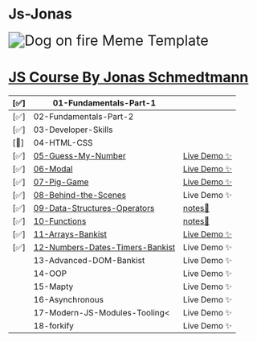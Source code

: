 # Js-Jonas

<img src="https://imgs.search.brave.com/gHceK8cO7yDDT12upF8M6J6SJfhSdpeIXWWCR2xM6Hc/rs:fit:860:0:0/g:ce/aHR0cHM6Ly9pLmlt/Z2ZsaXAuY29tLzQv/MWNnN3pjLmpwZw" alt="Dog on fire Meme Template" style="zoom:200%;" />

# [JS Course By Jonas Schmedtmann](https://www.udemy.com/course/the-complete-javascript-course/)

| [✅]   | 01-Fundamentals-Part-1                                                                                             |                                                                                               |
| ------ | ------------------------------------------------------------------------------------------------------------------ | --------------------------------------------------------------------------------------------- |
| [✅]   | 02-Fundamentals-Part-2                                                                                             |                                                                                               |
| [✅]   | 03-Developer-Skills                                                                                                |                                                                                               |
| [🛑]   | 04-HTML-CSS                                                                                                        |                                                                                               |
| [✅]   | [05-Guess-My-Number](https://github.com/ahmad-kashkoush/Js-Jonas/tree/main/05-Guess-My-Number)                     | [Live Demo ✨](https://ahmad-kashkoush.github.io/Js-Jonas/05-Guess-My-Number/)                |
| [✅]   | [06-Modal](https://github.com/ahmad-kashkoush/Js-Jonas/tree/main/06-Modal)                                         | [Live Demo ✨](https://ahmad-kashkoush.github.io/Js-Jonas/06-Modal/)                          |
| [✅]   | [07-Pig-Game](https://github.com/ahmad-kashkoush/Js-Jonas/tree/main/07-Pig-Game)                                   | [Live Demo ✨](https://ahmad-kashkoush.github.io/Js-Jonas/07-Pig-Game/)                       |
| [✅]   | [08-Behind-the-Scenes](https://github.com/ahmad-kashkoush/Js-Jonas/tree/main/08-Behind-the-Scenes)                 | Live Demo ✨                                                                                  |
| [✅]   | [09-Data-Structures-Operators](https://github.com/ahmad-kashkoush/Js-Jonas/tree/main/09-Data-Structures-Operators) | [notes📔](https://github.com/ahmad-kashkoush/Js-Jonas/tree/main/09-Data-Structures-Operators) |
| [✅]   | [10-Functions](https://github.com/ahmad-kashkoush/Js-Jonas/tree/main/10-Functions)                                 | [notes📕](https://github.com/ahmad-kashkoush/Js-Jonas/tree/main/10-Functions)                 |
|  [✅]      | [11-Arrays-Bankist ](https://github.com/ahmad-kashkoush/Js-Jonas/tree/main/11-Arrays-Bankist)                                                                                                 | [Live Demo ✨   ](https://js-jonas.vercel.app/)                                                                               |
| [✅] | [12-Numbers-Dates-Timers-Bankist ](https://github.com/ahmad-kashkoush/Js-Jonas/tree/main/12-Numbers-Dates-Timers-Bankist)                                                                                   | Live Demo ✨                                                                                  |
|        | 13-Advanced-DOM-Bankist                                                                                            | Live Demo ✨                                                                                  |
|        | 14-OOP                                                                                                             | Live Demo ✨                                                                                  |
|        | 15-Mapty                                                                                                           | Live Demo ✨                                                                                  |
|        | 16-Asynchronous                                                                                                    | Live Demo ✨                                                                                  |
|        | 17-Modern-JS-Modules-Tooling<                                                                                      | Live Demo ✨                                                                                  |
|        | 18-forkify                                                                                                         | Live Demo ✨                                                                                  |
